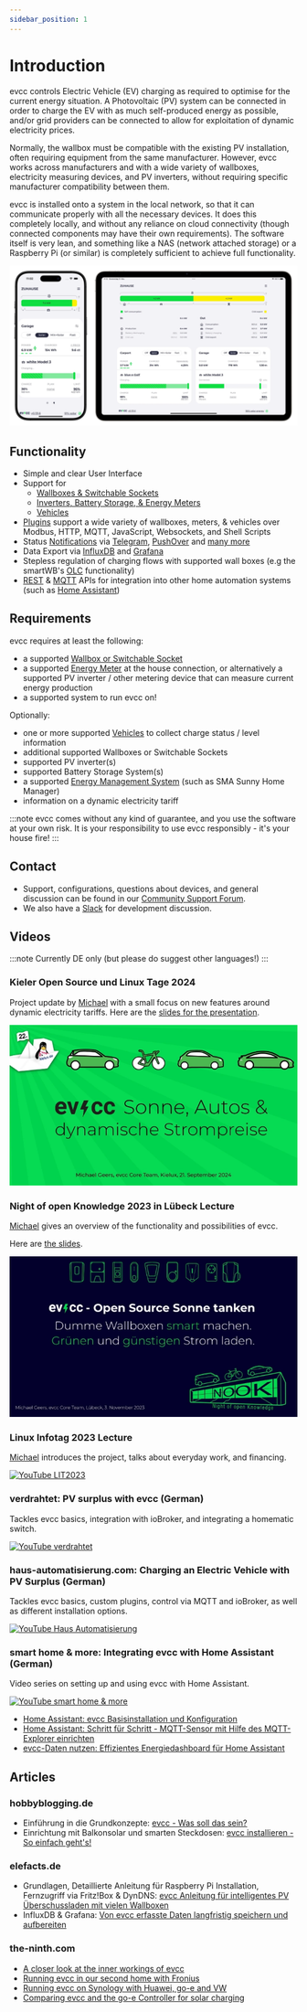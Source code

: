 ```yaml
---
sidebar_position: 1
---
```


# Introduction

evcc controls Electric Vehicle (EV) charging as required to optimise for the current energy situation.
A Photovoltaic (PV) system can be connected in order to charge the EV with as much self-produced energy as possible, and/or grid providers can be connected to allow for exploitation of dynamic electricity prices.

Normally, the wallbox must be compatible with the existing PV installation, often requiring equipment from the same manufacturer. However, evcc works across manufacturers and with a wide variety of wallboxes, electricity measuring devices, and PV inverters, without requiring specific manufacturer compatibility between them.

evcc is installed onto a system in the local network, so that it can communicate properly with all the necessary devices. It does this completely locally, and without any reliance on cloud connectivity (though connected components may have their own requirements). The software itself is very lean, and something like a NAS (network attached storage) or a Raspberry Pi (or similar) is completely sufficient to achieve full functionality.

![Screenshot](screenshot.webp)

## Functionality

- Simple and clear User Interface
- Support for
  - [Wallboxes & Switchable Sockets](/docs/devices/chargers)
  - [Inverters, Battery Storage, & Energy Meters](/docs/devices/meters)
  - [Vehicles](/docs/devices/vehicles)
- [Plugins](/docs/reference/plugins) support a wide variety of wallboxes, meters, & vehicles over Modbus, HTTP, MQTT, JavaScript, Websockets, and Shell Scripts
- Status [Notifications](/docs/reference/configuration/messaging) via [Telegram](https://telegram.org), [PushOver](https://pushover.net) and [many more](https://containrrr.dev/shoutrrr/)
- Data Export via [InfluxDB](https://www.influxdata.com) and [Grafana](https://grafana.com/grafana/)
- Stepless regulation of charging flows with supported wall boxes (e.g the smartWB's [OLC](https://board.evse-wifi.de/viewtopic.php?f=16&t=187) functionality)
- [REST](/docs/integrations/rest-api) & [MQTT](/docs/integrations/rest-api) APIs for integration into other home automation systems (such as [Home Assistant](/docs/integrations/home-assistant))

## Requirements

evcc requires at least the following:

- a supported [Wallbox or Switchable Socket](/docs/devices/chargers)
- a supported [Energy Meter](/docs/devices/meters) at the house connection, or alternatively a supported PV inverter / other metering device that can measure current energy production
- a supported system to run evcc on!

Optionally:

- one or more supported [Vehicles](/docs/devices/vehicles) to collect charge status / level information
- additional supported Wallboxes or Switchable Sockets
- supported PV inverter(s)
- supported Battery Storage System(s)
- a supported [Energy Management System](/docs/reference/configuration/hems) (such as SMA Sunny Home Manager)
- information on a dynamic electricity tariff

:::note
evcc comes without any kind of guarantee, and you use the software at your own risk. It is your responsibility to use evcc responsibly - it's your house fire!
:::

## Contact

- Support, configurations, questions about devices, and general discussion can be found in our [Community Support Forum](https://github.com/evcc-io/evcc/discussions).
- We also have a [Slack](https://evcc.io/slack) for development discussion.

## Videos

:::note
Currently DE only (but please do suggest other languages!)
:::

### Kieler Open Source und Linux Tage 2024

Project update by [Michael](https://github.com/naltatis) with a small focus on new features around dynamic electricity tariffs. Here are the [slides for the presentation](https://speakerdeck.com/naltatis/evcc-sonne-autos-and-dynamische-stromtarife).

[![Lecture evcc: Sun, Cars, and Dynamic Electricity Tariffs](youtube_kielux2024.webp)](https://www.youtube.com/watch?v=PejujWgAAlw)

### Night of open Knowledge 2023 in Lübeck Lecture

[Michael](https://github.com/naltatis) gives an overview of the functionality and possibilities of evcc.

Here are [the slides](https://speakerdeck.com/naltatis/evcc-open-source-sonne-tanken).

[![YouTube NooK2023](youtube_nook2023.webp)](https://www.youtube.com/watch?v=NDojtAABuiw)

### Linux Infotag 2023 Lecture

[Michael](https://github.com/naltatis) introduces the project, talks about everyday work, and financing.

[![YouTube LIT2023](youtube_linux_infotag.webp)](https://www.youtube.com/watch?v=qN8JwBWOlzw)

### verdrahtet: PV surplus with evcc (German)

Tackles evcc basics, integration with ioBroker, and integrating a homematic switch.

[![YouTube verdrahtet](youtube_verdrahtet.webp)](https://youtu.be/6JxktkEaZ2o)

### haus-automatisierung.com: Charging an Electric Vehicle with PV Surplus (German)

Tackles evcc basics, custom plugins, control via MQTT and ioBroker, as well as different installation options.

[![YouTube Haus Automatisierung](youtube_hausautomatisierung.webp)](https://youtu.be/93C47QUjomQ)

### smart home & more: Integrating evcc with Home Assistant (German)

Video series on setting up and using evcc with Home Assistant.

[![YouTube smart home & more](youtube_smart_home_and_more.webp)](https://youtube.com/playlist?list=PLg6A-C9bBxoFSNRSKtvAG567avEuZr5-D)

- [Home Assistant: evcc Basisinstallation und Konfiguration](https://youtu.be/aPq8k2MronY)
- [Home Assistant: Schritt für Schritt - MQTT-Sensor mit Hilfe des MQTT-Explorer einrichten](https://youtu.be/0QQ3y8fgRVA)
- [evcc-Daten nutzen: Effizientes Energiedashboard für Home Assistant](https://youtu.be/V3p5-16U_oU)

## Articles

### hobbyblogging.de

- Einführung in die Grundkonzepte: [evcc - Was soll das sein?](https://hobbyblogging.de/evcc-was-soll-das-sein)
- Einrichtung mit Balkonsolar und smarten Steckdosen: [evcc installieren - So einfach geht's!](https://hobbyblogging.de/evcc-installieren)

### elefacts.de

- Grundlagen, Detaillierte Anleitung für Raspberry Pi Installation, Fernzugriff via Fritz!Box & DynDNS: [evcc Anleitung für intelligentes PV Überschussladen mit vielen Wallboxen](https://www.elefacts.de/test-206-evcc_anleitung_fuer_intelligentes_pv_ueberschussladen_mit_vielen_wallboxen)
- InfluxDB & Grafana: [Von evcc erfasste Daten langfristig speichern und aufbereiten](https://www.elefacts.de/test-208-von_evcc_erfasste_daten_langfristig_speichern_und_aufbereiten)

### the-ninth.com

- [A closer look at the inner workings of evcc](https://www.the-ninth.com/blog/a-closer-look-at-the-inner-workings-of-evcc)
- [Running evcc in our second home with Fronius](https://www.the-ninth.com/blog/running-evcc-in-our-second-home-with-fronius)
- [Running evcc on Synology with Huawei, go-e and VW](https://www.the-ninth.com/blog/running-evcc-synology-huawei-go-e-vw)
- [Comparing evcc and the go-e Controller for solar charging](https://www.the-ninth.com/blog/comparing-evcc-go-e-controller)
